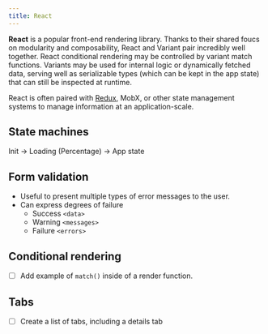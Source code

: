```yaml
---
title: React
---
```

**React** is a popular front-end rendering library. Thanks to their shared foucs on modularity and composability, React and Variant pair incredibly well together. React conditional rendering may be controlled by variant match functions. Variants may be used for internal logic or dynamically fetched data, serving well as serializable types (which can be kept in the app state) that can still be inspected at runtime.

React is often paired with [Redux](./redux.md), MobX, or other state management systems to manage information at an application-scale.

## State machines

Init -> Loading (Percentage) -> App state

## Form validation

- Useful to present multiple types of error messages to the user.
- Can express degrees of failure
    - Success `<data>`
    - Warning `<messages>`
    - Failure `<errors>`

## Conditional rendering

- [ ] Add example of `match()` inside of a render function.

## Tabs

- [ ] Create a list of tabs, including a details tab

